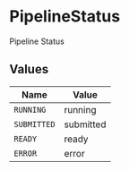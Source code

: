 # PipelineStatus

Pipeline Status


## Values

| Name        | Value       |
| ----------- | ----------- |
| `RUNNING`   | running     |
| `SUBMITTED` | submitted   |
| `READY`     | ready       |
| `ERROR`     | error       |